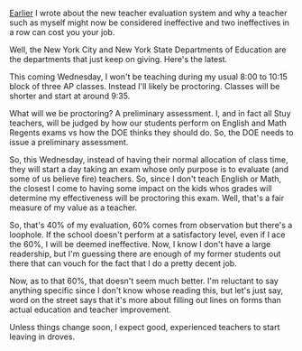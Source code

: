 <!--
.. title: Why I'm no longer an effective teacher - part 2
.. slug: 2013-10-25-effective-teacher-2.md
.. date: 2013-10-25
.. tags: policy
.. type: text
-->


[Earlier](http://cestlaz.github.io/2013/09/06/why_i_might_no_longer_be_an_effective_teacher.html#.UmhWzN__umg)
I wrote about the new teacher evaluation system and why a teacher such
as myself might now be considered ineffective and two ineffectives in
a row can cost you your job.

Well, the New York City and New York State Departments of Education
are the departments that just keep on giving. Here's the latest.

This coming Wednesday, I won't be teaching during my usual 8:00 to
10:15 block of three AP classes. Instead I'll likely be
proctoring. Classes will be shorter and start at around 9:35.

What will we be proctoring? A preliminary assessment. I, and in
fact all Stuy teachers, will be judged by how our students perform on
English and Math Regents exams vs how the DOE thinks they should
do. So, the DOE needs to issue a preliminary assessment. 

So, this Wednesday, instead of having their normal allocation of class
time, they will start a day taking an exam whose only purpose is to
evaluate (and some of us believe fire) teachers. So, since I don't
teach English or Math, the closest I come to having some impact on the kids whos grades will determine my effectiveness will
be proctoring this exam. Well, that's a fair measure of my value as a teacher.

So, that's 40% of my evaluation, 60% comes from observation but
there's a loophole. If the school doesn't perform at a satisfactory
level, even if I ace the 60%, I will be deemed ineffective. Now, I
know I don't have a large readership, but I'm guessing there are
enough of my former students out there that can vouch for the fact
that I do a pretty decent job.

Now, as to that 60%, that doesn't seem much better. I'm reluctant to
say anything specific since I don't know whose reading this, but let's
just say, word on the street says that it's more about filling out
lines on forms than actual education and teacher improvement.  

Unless things change soon, I expect good, experienced teachers to
start leaving in droves.





